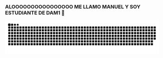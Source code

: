 ### ALOOOOOOOOOOOOOOOO ME LLAMO MANUEL Y SOY ESTUDIANTE DE DAM1 👋
![MasterHead](https://github.com/1999AZZAR/1999AZZAR/blob/main/resources/img/grid-snake.svg)
<!--
**MANUJULDO17/MANUJULDO17** is a ✨ _special_ ✨ repository because its `README.md` (this file) appears on your GitHub profile.

Here are some ideas to get you started:

- 🔭 I’m currently working on ...
- 🌱 I’m currently learning ...
- 👯 I’m looking to collaborate on ...
- 🤔 I’m looking for help with ...
- 💬 Ask me about ...
- 📫 How to reach me: ...
- 😄 Pronouns: ...
- ⚡ Fun fact: ...
-->
